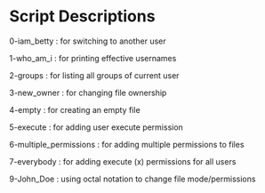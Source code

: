 # Script Descriptions

0-iam_betty
: for switching to another user

1-who_am_i
: for printing effective usernames

2-groups
: for listing all groups of current user

3-new_owner
: for changing file ownership

4-empty
: for creating an empty file

5-execute
: for adding user execute permission

6-multiple_permissions
: for adding multiple permissions to files

7-everybody
: for adding execute (x) permissions for all users

9-John_Doe
: using octal notation to change file mode/permissions
